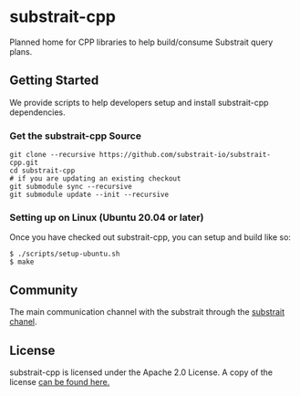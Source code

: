 # substrait-cpp

Planned home for CPP libraries to help build/consume Substrait query plans.

## Getting Started

We provide scripts to help developers setup and install substrait-cpp dependencies.

### Get the substrait-cpp Source
```
git clone --recursive https://github.com/substrait-io/substrait-cpp.git
cd substrait-cpp
# if you are updating an existing checkout
git submodule sync --recursive
git submodule update --init --recursive
```

### Setting up on Linux (Ubuntu 20.04 or later)

Once you have checked out substrait-cpp, you can setup and build like so:

```shell
$ ./scripts/setup-ubuntu.sh 
$ make
```

## Community

The main communication channel with the substrait through the
[substrait chanel](http://substrait.slack.com).


## License

substrait-cpp is licensed under the Apache 2.0 License. A copy of the license
[can be found here.](LICENSE)